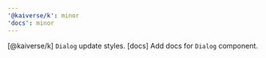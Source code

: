 ```yaml
---
'@kaiverse/k': minor
'docs': minor
---
```


[@kaiverse/k] `Dialog` update styles.
[docs] Add docs for `Dialog` component.
